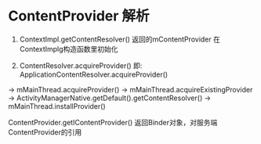 # ContentProvider 解析

1. ContextImpl.getContentResolver()  返回的mContentProvider 在ContextImplg构造函数里初始化

2. ContentResolver.acquireProvider() 即: ApplicationContentResolver.acquireProvider()

 -> mMainThread.acquireProvider()
 -> mMainThread.acquireExistingProvider
 -> ActivityManagerNative.getDefault().getContentResolver()
 -> mMainThread.installProvider()

 ContentProvider.getIContentProvider() 返回Binder对象，对服务端ContentProvider的引用

 
